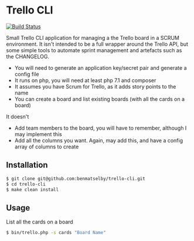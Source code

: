 Trello CLI
==========

[![Build Status](https://travis-ci.org/benmatselby/trello-cli.png?branch=master)](https://travis-ci.org/benmatselby/trello-cli)

Small Trello CLI application for managing a the Trello board in a SCRUM environment. It isn't intended to be a full wrapper around the Trello API, but some simple tools to automate sprint management and artefacts such as the CHANGELOG.

* You will need to generate an application key/secret pair and generate a config file
* It runs on php, you will need at least php 7.1 and composer
* It assumes you have Scrum for Trello, as it adds story points to the name
* You can create a board and list existing boards (with all the cards on a board)

It doesn't
* Add team members to the board, you will have to remember, although I may implement this
* Add all the columns you want. Again, may add this, and have a config array of columns to create


Installation
------------

```bash
$ git clone git@github.com:benmatselby/trello-cli.git
$ cd trello-cli
$ make clean install
```


Usage
-----

List all the cards on a board

```bash
$ bin/trello.php -s cards "Board Name"
```


